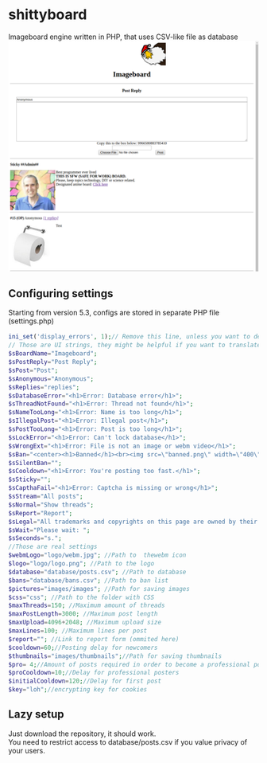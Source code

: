 # shittyboard
Imageboard engine written in PHP, that uses CSV-like file as database
![Alt text](/Untitled.png?raw=true)
## Configuring settings
Starting from version 5.3, configs are stored in separate PHP file (settings.php)
```php
ini_set('display_errors', 1);// Remove this line, unless you want to debug something
// Those are UI strings, they might be helpful if you want to translate the UI.
$sBoardName="Imageboard";
$sPostReply="Post Reply";
$sPost="Post";
$sAnonymous="Anonymous";
$sReplies="replies";
$sDatabaseError="<h1>Error: Database error</h1>";
$sThreadNotFound="<h1>Error: Thread not found</h1>";
$sNameTooLong="<h1>Error: Name is too long</h1>";
$sIllegalPost="<h1>Error: Illegal post</h1>";
$sPostTooLong="<h1>Error: Post is too long</h1>";
$sLockError="<h1>Error: Can't lock database</h1>";
$sWrongExt="<h1>Error: File is not an image or webm video</h1>";
$sBan="<center><h1>Banned</h1><br><img src=\"banned.png\" width=\"400\"></center><br><hr> Reason: ";
$sSilentBan="";
$sCooldown="<h1>Error: You're posting too fast.</h1>";
$sSticky="";
$sCapthaFail="<h1>Error: Captcha is missing or wrong</h1>";
$sStream="All posts";
$sNormal="Show threads";
$sReport="Report";
$sLegal="All trademarks and copyrights on this page are owned by their respective parties. Images uploaded are the responsibility of the Poster. Comments are owned by the Poster.";
$sWait="Please wait: ";
$sSeconds="s.";
//Those are real settings
$webmLogo="logo/webm.jpg"; //Path to  thewebm icon
$logo="logo/logo.png"; //Path to the logo
$database="database/posts.csv"; //Path to database
$bans="database/bans.csv"; //Path to ban list
$pictures="images/images"; //Path for saving images
$css="css"; //Path to the folder with CSS
$maxThreads=150; //Maximum amount of threads
$maxPostLength=3000; //Maximum post length
$maxUpload=4096+2048; //Maximum upload size
$maxLines=100; //Maximum lines per post
$report=""; //Link to report form (ommited here)
$cooldown=60;//Posting delay for newcomers
$thumbnails="images/thumbnails";//Path for saving thumbnails
$pro= 4;//Amount of posts required in order to become a professional poster
$proCooldown=10;//Delay for professional posters
$initialCooldown=120;//Delay for first post
$key="loh";//encrypting key for cookies
```
## Lazy setup
Just download the repository, it should work.  
You need to restrict access to database/posts.csv if you value privacy of your users.
